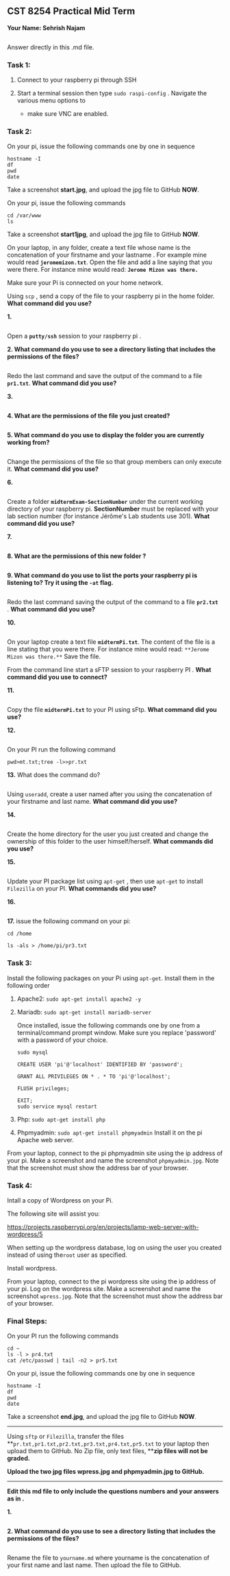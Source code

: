 ## CST 8254 Practical Mid Term

**Your Name: Sehrish Najam**

```

```

Answer directly in this .md file.

### Task 1:

1. Connect to your raspberry pi through SSH
4. Start a terminal session then type `sudo raspi-config` . Navigate the various menu options to 

   - make sure VNC are enabled. 

### Task 2:

On your pi, issue the following commands one by one in sequence

```
hostname -I
df
pwd
date
```

Take a screenshot  **start.jpg**,  and upload the jpg file to GitHub **NOW**.

On your pi, issue the following commands

```
cd /var/www
ls
```

Take a screenshot  **start1jpg**,  and upload the jpg file to GitHub **NOW**.

On your laptop, in any folder, create a text file whose name is the concatenation of your firstname and your lastname . For example mine would read **`jeromemizon.txt`**. Open the file and add a line saying that you were there. For instance mine would read: **`Jerome Mizon was there.`**

Make sure your Pi is connected on your home network.

Using ``scp`` , send a copy of the file to your raspberry pi in the home folder. **What command did you use?**

**1.**

```

```

Open a **`putty/ssh`** session to your raspberry pi .

**2. What command do you use to see a directory listing that includes the permissions of the files?**

```

```

Redo the last command and save the output of the command to a file **`pr1.txt`**. **What command did you use?**

**3.**

```

```

**4. What are the permissions of the file you just created?**

```

```

**5. What command do you use to display the folder you are currently working from?**

```

```

Change the permissions of the file so that group members can only execute it. **What command did you use?** 

**6.**

```

```

Create a folder **`midtermExam-SectionNumber`** under the current working directory of your raspberry pi. **SectionNumber** must be replaced with your lab section number (for instance Jérôme's Lab students  use 301).  **What command did you use?**

**7.**

```

```

**8. What are the permissions of this new folder  ?**

```

```

**9. What command do you use to list the ports your raspberry pi is listening to? Try it using the `-at` flag.**

```

```

Redo the last command saving the output of the command to a file **`pr2.txt `**. **What command did you use?**

**10.**

```

```

On your laptop create a text file **`midtermPi.txt`**. The content of the file is a line stating that you were there. For instance mine would read: `**Jerome Mizon was there.**` Save the file.

From the command line start a sFTP session to your raspberry PI . **What command did you use to connect?**

**11.**

```

```

Copy the file **`midtermPi.txt`** to your PI using sFtp. **What command did you use?** 

**12.**

```

```

On your PI  run the following command

```
pwd>mt.txt;tree -l>>pr.txt
```

**13.** What does the command do?

```

```

Using `useradd`, create a user named after you using the concatenation of your firstname and last name. **What command did you use?**

**14.**

```

```

Create the home directory for the user you just created and change the ownership of this folder to the user himself/herself. **What commands did you use?**

 **15.**

```

```

Update your PI package list using `apt-get` , then use `apt-get` to install `Filezilla` on your  PI. **What commands did you use?**

**16.**

```

```

**17.** issue the following command on your pi:

`cd /home`

`ls -als > /home/pi/pr3.txt`

### Task 3:

Install the following packages on your Pi using `apt-get`. Install them in the following order

1. Apache2: `sudo apt-get install apache2 -y`

2. Mariadb: `sudo apt-get install mariadb-server`

   Once installed, issue the following commands one by one from a terminal/command prompt window. Make sure you replace 'password' with a password of your choice.

   ```
   sudo mysql
   
   CREATE USER 'pi'@'localhost' IDENTIFIED BY 'password';
   
   GRANT ALL PRIVILEGES ON * . * TO 'pi'@'localhost';
   
   FLUSH privileges;
   
   EXIT;
   sudo service mysql restart
   ```

3. Php: `sudo apt-get install php`

4. Phpmyadmin: `sudo apt-get install phpmyadmin`
   Install it on the pi Apache web server.

From your laptop, connect to the pi phpmyadmin site using the ip address of your pi. Make a screenshot and name the screenshot `phpmyadmin.jpg`. Note that the screenshot must show the address bar of your browser.

### Task 4:

Intall a copy of Wordpress on your Pi.

The following site will assist you:

https://projects.raspberrypi.org/en/projects/lamp-web-server-with-wordpress/5

When setting up the wordpress database, log on using the user you created instead of using the`root` user as specified.

Install wordpress.

From your laptop, connect to the pi wordpress site using the ip address of your pi. Log on the wordpress site. Make a screenshot and name the screenshot `wpress.jpg`.  Note that the screenshot must show the address bar of your browser.

### Final Steps:

On your PI run the following commands

```
cd ~
ls -l > pr4.txt
cat /etc/passwd | tail -n2 > pr5.txt
```

On your pi, issue the following commands one by one in sequence

```
hostname -I
df
pwd
date
```

Take a screenshot  **end.jpg**,  and upload the jpg file to GitHub **NOW**.

------

Using `sftp` or `Filezilla`, transfer the files **`pr.txt,pr1.txt,pr2.txt,pr3.txt,pr4.txt,pr5.txt` to your laptop then upload them to GitHub. No Zip file, only text files, ******zip files will not be graded**.** 

**Upload the two jpg files wpress.jpg and phpmyadmin.jpg to GitHub.**

----------

**Edit this md file to only include the questions numbers and your answers as in .**

**1.**

```

```

**2. What command do you use to see a directory listing that includes the permissions of the files?**

```

```



Rename the file to `yourname.md` where yourname is the concatenation of your first name and last name. Then upload the file to GitHub.
